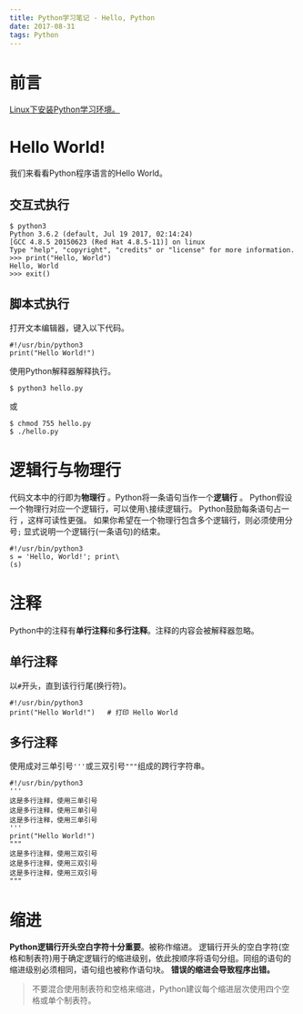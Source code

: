 ```yaml
---
title: Python学习笔记 - Hello, Python
date: 2017-08-31
tags: Python
---
```


# 前言

[Linux下安装Python学习环境。](https://zihengcat.github.io/2017/07/06/Linux%E4%B8%8B%E6%90%AD%E5%BB%BAPython3%E7%8E%AF%E5%A2%83/)

# Hello World!

我们来看看Python程序语言的Hello World。

## 交互式执行

```
$ python3
Python 3.6.2 (default, Jul 19 2017, 02:14:24)
[GCC 4.8.5 20150623 (Red Hat 4.8.5-11)] on linux
Type "help", "copyright", "credits" or "license" for more information.
>>> print("Hello, World")
Hello, World
>>> exit()
```
## 脚本式执行

打开文本编辑器，键入以下代码。
```
#!/usr/bin/python3
print("Hello World!")
```
使用Python解释器解释执行。
```
$ python3 hello.py
```
或
```
$ chmod 755 hello.py
$ ./hello.py
```

# 逻辑行与物理行

代码文本中的行即为**物理行** 。Python将一条语句当作一个**逻辑行** 。
Python假设一个物理行对应一个逻辑行，可以使用`\`接续逻辑行。
Python鼓励每条语句占一行 ，这样可读性更强。
如果你希望在一个物理行包含多个逻辑行，则必须使用分号`;` 显式说明一个逻辑行(一条语句)的结束。
```
#!/usr/bin/python3
s = 'Hello, World!'; print\
(s)
```

# 注释

Python中的注释有**单行注释**和**多行注释**。注释的内容会被解释器忽略。

## 单行注释

以`#`开头，直到该行行尾(换行符)。

```
#!/usr/bin/python3
print("Hello World!")   # 打印 Hello World
```

## 多行注释

使用成对三单引号`'''`或三双引号`"""`组成的跨行字符串。

```
#!/usr/bin/python3
'''
这是多行注释，使用三单引号
这是多行注释，使用三单引号
这是多行注释，使用三单引号
'''
print("Hello World!")
"""
这是多行注释，使用三双引号
这是多行注释，使用三双引号
这是多行注释，使用三双引号
"""
```

# 缩进

**Python逻辑行开头空白字符十分重要**。被称作缩进。
逻辑行开头的空白字符(空格和制表符)用于确定逻辑行的缩进级别，依此按顺序将语句分组。同组的语句的缩进级别必须相同，语句组也被称作语句块。
**错误的缩进会导致程序出错。**

> 不要混合使用制表符和空格来缩进，Python建议每个缩进层次使用四个空格或单个制表符。

